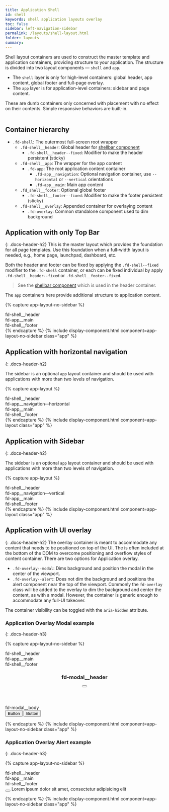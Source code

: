 ```yaml
---
title: Application Shell
id: shell
keywords: shell application layouts overlay
toc: false
sidebar: left-navigation-sidebar
permalink: /layouts/shell-layout.html
folder: layouts
summary:
---
```


Shell layout containers are used to construct the master template and application containers, providing structure to your application. The structure is divided into two layout components — `shell` and `app`.

- The `shell` layer is only for high-level containers: global header, app content, global footer and full-page overlay.
- The `app` layer is for application-level containers: sidebar and page content.

These are dumb containers only concerned with placement with no effect on their contents. Simple responsive behaviors are built-in.
<br><br>

## Container hierarchy

* `.fd-shell`: The outermost full-screen root wrapper
    * `.fd-shell__header`: Global header for [shellbar component]({{base.siteurl}}/components/shellbar.html)
        * `.fd-shell__header--fixed`: Modifier to make the header persistent (sticky)
    * `.fd-shell__app`: The wrapper for the app content
        * `.fd-app`: The root application content container
            * `.fd-app__navigation`: Optional navigation container, use `--horizontal` or `--vertical` orientations
            * `.fd-app__main`: Main app content
    * `.fd_shell__footer`: Optional global footer
        * `.fd-shell__footer--fixed`: Modifier to make the footer persistent (sticky)
    * `.fd-shell__overlay`: Appended container for overlaying content
        * `.fd-overlay`: Common standalone component used to dim background

## Application with only Top Bar
{: .docs-header-h2}
This is the master layout which provides the foundation for all page templates. Use this foundation when a full-width layout is needed, e.g., home page, launchpad, dashboard, etc.

Both the header and footer can be fixed by applying the `.fd-shell--fixed` modifier to the `.fd-shell` container, or each can be fixed individual by apply `.fd-shell__header--fixed` or `.fd-shell__footer--fixed`.

> See the [shellbar component]({{base.siteurl}}/components/shellbar.html) which is used in the header container.

The `app` containers here provide additional structure to application content.

{% capture app-layout-no-sidebar %}
<div class="fd-shell fd-shell--fundamentals">
    <div class="fd-shell__header">
        fd-shell__header
    </div>
    <div class="fd-shell__app">
        <div class="fd-app">
            <main class="fd-app__main">
                fd-app__main
            </main>
        </div>
    </div>
    <div class="fd-shell__footer">
        fd-shell__footer
    </div>
</div>
{% endcapture %}
{% include display-component.html component=app-layout-no-sidebar class="app" %}


## Application with horizontal navigation
{: .docs-header-h2}

The sidebar is an optional `app` layout container and should be used with applications with more than two levels of navigation.

{% capture app-layout %}
<div class="fd-shell fd-shell--fundamentals">
    <div class="fd-shell__header">
        fd-shell__header
    </div>
    <div class="fd-shell__app">
        <div class="fd-app">
            <div class="fd-app__navigation fd-app__navigation--horizontal">
                fd-app__navigation--horizontal
            </div>
            <main class="fd-app__main">
                fd-app__main
            </main>
        </div>
    </div>
    <div class="fd-shell__footer">
        fd-shell__footer
    </div>
</div>
{% endcapture %}
{% include display-component.html component=app-layout class="app" %}

## Application with Sidebar
{: .docs-header-h2}

The sidebar is an optional `app` layout container and should be used with applications with more than two levels of navigation.

{% capture app-layout %}
<div class="fd-shell fd-shell--fundamentals">
    <div class="fd-shell__header">
        fd-shell__header
    </div>
    <div class="fd-shell__app">
        <div class="fd-app">
            <div class="fd-app__navigation fd-app__navigation--vertical">
                fd-app__navigation--vertical
            </div>
            <main class="fd-app__main">
                fd-app__main
            </main>
        </div>
    </div>
    <div class="fd-shell__footer">
        fd-shell__footer
    </div>
</div>
{% endcapture %}
{% include display-component.html component=app-layout class="app" %}

## Application with UI overlay
{: .docs-header-h2}
The overlay container is meant to accommodate any content that needs to be positioned on top of the UI. The is often included at the bottom of the DOM to overcome positioning and overflow styles of content container.
There are two options for Application overlay.

- `.fd-overlay--modal`: Dims background and position the modal in the center of the viewport.
- `.fd-overlay--alert`: Does not dim the background and positions the alert component near the top of the viewport.
Commonly the `fd-overlay` class will be added to the overlay to dim the background and center the content, as with a modal. However, the container is generic enough to accommodate any full-UI takeover.

The container visibility can be toggled with the `aria-hidden` attribute.

### Application Overlay Modal example
{: .docs-header-h3}

{% capture app-layout-no-sidebar %}
<div class="fd-shell fd-shell--fundamentals">
    <div class="fd-shell__header">
        fd-shell__header
    </div>
    <div class="fd-shell__app">
        <div class="fd-app">
            <main class="fd-app__main">
                fd-app__main
            </main>
        </div>
    </div>
    <div class="fd-shell__footer">
        fd-shell__footer
    </div>
    <div class="fd-shell__overlay fd-overlay fd-overlay--modal" aria-hidden="false">
        <div class="fd-modal" role="dialog">
          <div class="fd-modal__content" role="document">
              <header class="fd-modal__header">
                  <h3 class="fd-modal__title">fd-modal__header</h3>
                  <button class="fd-button--light fd-modal__close"></button>
              </header>
              <div class="fd-modal__body">
                  fd-modal__body
              </div>
              <footer class="fd-modal__footer">
                <button class=" fd-button--light">Button</button>
                <button class=" fd-button">Button</button>
                </footer>
          </div>
        </div>
    </div>
</div>



{% endcapture %}
{% include display-component.html component=app-layout-no-sidebar class="app" %}

### Application Overlay Alert example
{: .docs-header-h3}

{% capture app-layout-no-sidebar %}
<div class="fd-shell fd-shell--fundamentals">
    <div class="fd-shell__header">
        fd-shell__header
    </div>
    <div class="fd-shell__app">
        <div class="fd-app">
            <main class="fd-app__main">
                fd-app__main
            </main>
        </div>
    </div>
    <div class="fd-shell__footer">
        fd-shell__footer
    </div>
    <div class="fd-shell__overlay fd-overlay fd-overlay--alert" aria-hidden="false">
        <div class="fd-alert fd-alert--warning fd-alert--dismissible" role="alert" id="4Nolz351">
          <button class="fd-alert__close" aria-controls="4Nolz351" aria-label="Close"></button>
          Lorem ipsum dolor sit amet, consectetur adipisicing elit
        </div>
    </div>
</div>



{% endcapture %}
{% include display-component.html component=app-layout-no-sidebar class="app" %}
